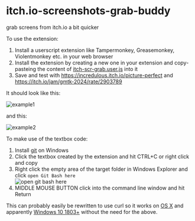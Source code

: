 # itch.io-screenshots-grab-buddy
grab screens from itch.io a bit quicker

To use the extension:

1. Install a userscript extension like Tampermonkey, Greasemonkey, Violentmonkey etc. in your web browser
2. Install the extension by creating a new one in your extension and copy-pasteing the content of [itch-scr-grab.user.js](https://raw.githubusercontent.com/FishieCat/itch.io-screenshots-grab-buddy/refs/heads/main/itch-scr-grab.user.js) into it
3. Save and test with https://incredulous.itch.io/picture-perfect and https://itch.io/jam/gmtk-2024/rate/2903789

It should look like this:

![example1](https://github.com/user-attachments/assets/58ac7fcb-759a-442e-b43b-47ce1979ca1e)

and this:

![example2](https://github.com/user-attachments/assets/2bd3cfe9-f752-44fa-9e07-16638b17ba52)

To make use of the textbox code:

1. Install [git](https://git-scm.com/downloads) on Windows
2. Click the textbox created by the extension and hit CTRL+C or right click and copy
3. Right click the empty area of the target folder in Windows Explorer and click `open Git Bash here`  
   ![open git bash here](https://github.com/user-attachments/assets/13b67a8b-8b14-449e-87f3-587aa8cb9fdb)
5. MIDDLE MOUSE BUTTON click into the command line window and hit Return

This can probably easily be rewritten to use curl so it works on [OS X](https://curl.se/mail/lib-2012-11/0013.html) and apparently [Windows 10 1803+](https://stackoverflow.com/a/16216825) without the need for the above.
